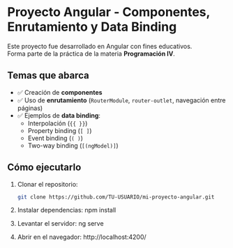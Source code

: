 # Proyecto Angular - Componentes, Enrutamiento y Data Binding

Este proyecto fue desarrollado en Angular con fines educativos.  
Forma parte de la práctica de la materia **Programación IV**.

## Temas que abarca
- ✅ Creación de **componentes**
- ✅ Uso de **enrutamiento** (`RouterModule`, `router-outlet`, navegación entre páginas)
- ✅ Ejemplos de **data binding**:
  - Interpolación (`{{ }}`)
  - Property binding (`[ ]`)
  - Event binding (`( )`)
  - Two-way binding (`[(ngModel)]`)

## Cómo ejecutarlo
1. Clonar el repositorio:
   ```bash
   git clone https://github.com/TU-USUARIO/mi-proyecto-angular.git

2. Instalar dependencias:
  npm install

3. Levantar el servidor:
  ng serve

4. Abrir en el navegador:
  http://localhost:4200/
  
